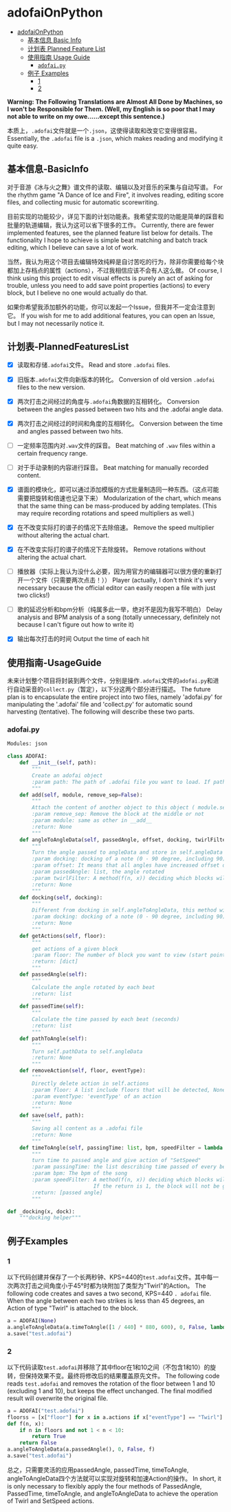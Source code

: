 # adofaiOnPython

- [adofaiOnPython](#adofaiOnPython)
  - [基本信息 Basic Info](#基本信息-BasicInfo)
  - [计划表 Planned Feature List](#计划表-PlannedFeaturesList)
  - [使用指南 Usage Guide](#使用指南-UsageGuide)
    - [`adofai.py`](#adofaipy)
  - [例子 Examples](#例子Examples)
    - [1](#1)
    - [2](#2)

**Warning: The Following Translations are Almost All Done by Machines, so I won't be Responsible for Them. (Well, my English is so poor that I may not able to write on my owe......except this sentence.)**

本质上，`.adofai`文件就是一个`.json`，这使得读取和改变它变得很容易。
Essentially, the `.adofai` file is a `.json`, which makes reading and modifying it quite easy.



## 基本信息-BasicInfo

对于音游《冰与火之舞》谱文件的读取、编辑以及对音乐的采集与自动写谱。
For the rhythm game "A Dance of Ice and Fire", it involves reading, editing score files, and collecting music for automatic scorewriting.

目前实现的功能较少，详见下面的计划功能表。我希望实现的功能是简单的踩音和批量的轨道编辑，我认为这可以省下很多的工作。
Currently, there are fewer implemented features, see the planned feature list below for details. The functionality I hope to achieve is simple beat matching and batch track editing, which I believe can save a lot of work.

当然，我认为用这个项目去编辑特效纯粹是自讨苦吃的行为，除非你需要给每个块都加上存档点的属性（actions），不过我相信应该不会有人这么做。
Of course, I think using this project to edit visual effects is purely an act of asking for trouble, unless you need to add save point properties (actions) to every block, but I believe no one would actually do that.

如果你希望我添加额外的功能，你可以发起一个Issue，但我并不一定会注意到它。
If you wish for me to add additional features, you can open an Issue, but I may not necessarily notice it.



## 计划表-PlannedFeaturesList

+ [x] 读取和存储`.adofai`文件。    Read and store `.adofai` files.
+ [x] 旧版本`.adofai`文件向新版本的转化。    Conversion of old version `.adofai` files to the new version.
+ [x] 两次打击之间经过的角度与`.adofai`角数据的互相转化。    Conversion between the angles passed between two hits and the .adofai angle data.
+ [x] 两次打击之间经过的时间和角度的互相转化。    Conversion between the time and angles passed between two hits.
+ [ ] 一定频率范围内对`.wav`文件的踩音。    Beat matching of `.wav` files within a certain frequency range.
+ [ ] 对于手动录制的内容进行踩音。    Beat matching for manually recorded content.
+ [x] 谱面的模块化，即可以通过添加模版的方式批量制造同一种东西。（这点可能需要把旋转和倍速也记录下来）    Modularization of the chart, which means that the same thing can be mass-produced by adding templates. (This may require recording rotations and speed multipliers as well.)
+ [x] 在不改变实际打的谱子的情况下去除倍速。    Remove the speed multiplier without altering the actual chart.
+ [x] 在不改变实际打的谱子的情况下去除旋转。    Remove rotations without altering the actual chart.
+ [ ] 播放器（实际上我认为没什么必要，因为用官方的编辑器可以很方便的重新打开一个文件（只需要两次点击！））    Player (actually, I don't think it's very necessary because the official editor can easily reopen a file with just two clicks!)
+ [ ] 歌的延迟分析和bpm分析（纯属多此一举，绝对不是因为我写不明白）    Delay analysis and BPM analysis of a song (totally unnecessary, definitely not because I can't figure out how to write it)
+ [x] 输出每次打击的时间   Output the time of each hit



## 使用指南-UsageGuide

未来计划整个项目将封装到两个文件，分别是操作`.adofai`文件的`adofai.py`和进行自动采音的`collect.py`（暂定），以下分这两个部分进行描述。
The future plan is to encapsulate the entire project into two files, namely 'adofai.py' for manipulating the '.adofai' file and 'collect.py' for automatic sound harvesting (tentative). The following will describe these two parts.

### adofai.py

```python
Modules: json

class ADOFAI:
    def __init__(self, path):
        """
        Create an adofai object
        :param path: The path of .adofai file you want to load. If path == None, it'll create an empty object.
        """
    def add(self, module, remove_sep=False):
        """
        Attach the content of another object to this object ( module.settings will be abandoned )
        :param remove_sep: Remove the block at the middle or not
        :param module: same as other in __add__
        :return: None
        """
    def angleToAngleData(self, passedAngle, offset, docking, twirlFilter = lambda n, x: False):
        """
        Turn the angle passed to angleData and store in self.angleData with the giving of action "Twirl"
        :param docking: docking of a note (0 - 90 degree, including 90), input None if you want default ([0, 18, 30, 45, 60, 72]), input False to not dock
        :param offset: It means that all angles have increased offset degree
        :param passedAngle: list, the angle rotated
        :param twirlFilter: A method(f(n, x)) deciding which blocks will be given action of "Twirl", n is the floor of the block, and x is the angle (may be docked)
        :return: None
        """
    def docking(self, docking):
        """
        Different from docking in self.angleToAngleData, this method will affect self.angleData independently.
        :param docking: docking of a note (0 - 90 degree, including 90), input None if you want default ([0, 18, 30, 45, 60, 72])
        :return: None
        """
    def getActions(self, floor):
        """
        get actions of a given block
        :param floor: The number of block you want to view (start point = 0)
        :return: [dict]
        """
    def passedAngle(self):
        """
        Calculate the angle rotated by each beat
        :return: list
        """
    def passedTime(self):
        """
        Calculate the time passed by each beat (seconds)
        :return: list
        """
    def pathToAngle(self):
        """
        Turn self.pathData to self.angleData
        :return: None
        """
    def removeAction(self, floor, eventType):
        """
        Directly delete action in self.actions
        :param floor: A list include floors that will be detected, None for all
        :param eventType: 'eventType' of an action
        :return: None
        """
    def save(self, path):
        """
        Saving all content as a .adofai file
        :return: None
        """
    def timeToAngle(self, passingTime: list, bpm, speedFilter = lambda n, x: 1):
        """
        turn time to passed angle and give action of "SetSpeed"
        :param passingTime: the list describing time passed of every beat
        :param bpm: The bpm of the song
        :param speedFilter: A method(f(n, x)) deciding which blocks will be given action of "SetSpeed", n is the floor of the block, and x is the angle(may be docked).
                            If the return is 1, the block will not be given action of "SetSpeed", other will use "bpmMultiplier" = result. (x is the passed angle that takes into account changes in speed)
        :return: [passed angle]
        """

def _docking(x, dock):
    """docking helper"""
```



## 例子Examples

### 1

以下代码创建并保存了一个长两秒钟、KPS=440的`test.adofai`文件。其中每一次两次打击之间角度小于45°时都为块附加了类型为"Twirl"的Action。
The following code creates and saves a two second, KPS=440 `. adofai` file. When the angle between each two strikes is less than 45 degrees, an Action of type "Twirl" is attached to the block.

```python
a = ADOFAI(None)
a.angleToAngleData(a.timeToAngle([1 / 440] * 880, 600), 0, False, lambda n, x: x < 45)
a.save("test.adofai")
```



### 2

以下代码读取`test.adofai`并移除了其中floor在1和10之间（不包含1和10）的旋转，但保持效果不变。最终将修改后的结果覆盖原先文件。
The following code reads `test.adofai` and removes the rotation of the floor between 1 and 10 (excluding 1 and 10), but keeps the effect unchanged. The final modified result will overwrite the original file.

```python
a = ADOFAI("test.adofai")
floorss = [x["floor"] for x in a.actions if x["eventType"] == "Twirl"]
def f(n, x):
    if n in floors and not 1 < n < 10:
        return True
    return False
a.angleToAngleData(a.passedAngle(), 0, False, f)
a.save("test.adofai")
```

总之，只需要灵活的应用passedAngle, passedTime, timeToAngle, angleToAngleData四个方法就可以实现对旋转和加速Action的操作。
In short, it is only necessary to flexibly apply the four methods of PassedAngle, PassedTime, timeToAngle, and angleToAngleData to achieve the operation of Twirl and SetSpeed actions.
